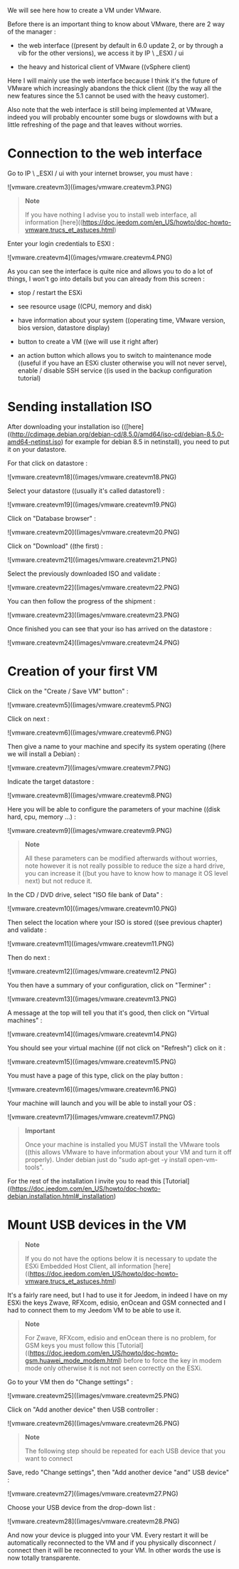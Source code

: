 We will see here how to create a VM under VMware.

Before there is an important thing to know about VMware, there are 2
way of the manager :

-   the web interface ((present by default in 6.0 update 2, or by
    through a vib for the other versions), we access it by
    IP \ _ESXI / ui

-   the heavy and historical client of VMware ((vSphere client)

Here I will mainly use the web interface because I think it's
the future of VMware which increasingly abandons the thick client
((by the way all the new features since the 5.1 cannot be used
with the heavy customer).

Also note that the web interface is still being implemented
at VMware, indeed you will probably encounter some bugs or
slowdowns with but a little refreshing of the page and that
leaves without worries.

Connection to the web interface 
===========================

Go to IP \ _ESXI / ui with your internet browser, you must have :

![vmware.createvm3]((images/vmware.createvm3.PNG)

> **Note**
>
> If you have nothing I advise you to install
> web interface, all information
> [here]((https://doc.jeedom.com/en_US/howto/doc-howto-vmware.trucs_et_astuces.html)

Enter your login credentials to ESXI :

![vmware.createvm4]((images/vmware.createvm4.PNG)

As you can see the interface is quite nice and allows you to
do a lot of things, I won't go into details but you
can already from this screen :

-   stop / restart the ESXi

-   see resource usage ((CPU, memory and disk)

-   have information about your system ((operating time,
    VMware version, bios version, datastore display)

-   button to create a VM ((we will use it right after)

-   an action button which allows you to switch to maintenance mode
    ((useful if you have an ESXi cluster otherwise you will not
    never serve), enable / disable SSH service ((is used
    in the backup configuration tutorial)

Sending installation ISO 
=============================

After downloading your installation iso
(([here]((http://cdimage.debian.org/debian-cd/8.5.0/amd64/iso-cd/debian-8.5.0-amd64-netinst.iso)
for example for debian 8.5 in netinstall), you need to put it on
your datastore.

For that click on datastore :

![vmware.createvm18]((images/vmware.createvm18.PNG)

Select your datastore ((usually it's called datastore1) :

![vmware.createvm19]((images/vmware.createvm19.PNG)

Click on "Database browser" :

![vmware.createvm20]((images/vmware.createvm20.PNG)

Click on "Download" ((the first) :

![vmware.createvm21]((images/vmware.createvm21.PNG)

Select the previously downloaded ISO and validate :

![vmware.createvm22]((images/vmware.createvm22.PNG)

You can then follow the progress of the shipment :

![vmware.createvm23]((images/vmware.createvm23.PNG)

Once finished you can see that your iso has arrived on the
datastore :

![vmware.createvm24]((images/vmware.createvm24.PNG)

Creation of your first VM 
=============================

Click on the "Create / Save VM" button" :

![vmware.createvm5]((images/vmware.createvm5.PNG)

Click on next :

![vmware.createvm6]((images/vmware.createvm6.PNG)

Then give a name to your machine and specify its system
operating ((here we will install a Debian) :

![vmware.createvm7]((images/vmware.createvm7.PNG)

Indicate the target datastore :

![vmware.createvm8]((images/vmware.createvm8.PNG)

Here you will be able to configure the parameters of your machine ((disk
hard, cpu, memory ...) :

![vmware.createvm9]((images/vmware.createvm9.PNG)

> **Note**
>
> All these parameters can be modified afterwards without worries, note
> however it is not really possible to reduce the size
> a hard drive, you can increase it ((but you have to know how to manage it
> OS level next) but not reduce it.

In the CD / DVD drive, select "ISO file bank of
Data" :

![vmware.createvm10]((images/vmware.createvm10.PNG)

Then select the location where your ISO is stored ((see
previous chapter) and validate :

![vmware.createvm11]((images/vmware.createvm11.PNG)

Then do next :

![vmware.createvm12]((images/vmware.createvm12.PNG)

You then have a summary of your configuration, click on
"Terminer" :

![vmware.createvm13]((images/vmware.createvm13.PNG)

A message at the top will tell you that it's good, then click on
"Virtual machines" :

![vmware.createvm14]((images/vmware.createvm14.PNG)

You should see your virtual machine ((if not click
on "Refresh") click on it :

![vmware.createvm15]((images/vmware.createvm15.PNG)

You must have a page of this type, click on the play button :

![vmware.createvm16]((images/vmware.createvm16.PNG)

Your machine will launch and you will be able to install
your OS :

![vmware.createvm17]((images/vmware.createvm17.PNG)

> **Important**
>
> Once your machine is installed you MUST install the
> VMware tools ((this allows VMware to have information about your VM
> and turn it off properly). Under debian just do
> "sudo apt-get -y install open-vm-tools".

For the rest of the installation I invite you to read this
[Tutorial]((https://doc.jeedom.com/en_US/howto/doc-howto-debian.installation.html#_installation)

Mount USB devices in the VM 
=======================================

> **Note**
>
> If you do not have the options below it is necessary to update
> the ESXi Embedded Host Client, all information
> [here]((https://doc.jeedom.com/en_US/howto/doc-howto-vmware.trucs_et_astuces.html)

It's a fairly rare need, but I had to use it for Jeedom, in
indeed I have on my ESXi the keys Zwave, RFXcom, edisio, enOcean and GSM
connected and I had to connect them to my Jeedom VM to be able to
use it.

> **Note**
>
> For Zwave, RFXcom, edisio and enOcean there is no problem, for
> GSM keys you must follow this
> [Tutorial]((https://doc.jeedom.com/en_US/howto/doc-howto-gsm.huawei_mode_modem.html)
> before to force the key in modem mode only otherwise it is not
> not seen correctly on the ESXi.

Go to your VM then do "Change settings" :

![vmware.createvm25]((images/vmware.createvm25.PNG)

Click on "Add another device" then USB controller :

![vmware.createvm26]((images/vmware.createvm26.PNG)

> **Note**
>
> The following step should be repeated for each USB device that
> you want to connect

Save, redo "Change settings", then "Add another
device "and" USB device" :

![vmware.createvm27]((images/vmware.createvm27.PNG)

Choose your USB device from the drop-down list :

![vmware.createvm28]((images/vmware.createvm28.PNG)

And now your device is plugged into your VM. Every
restart it will be automatically reconnected to the VM and if you
physically disconnect / connect then it will be reconnected to
your VM. In other words the use is now totally
transparente.
